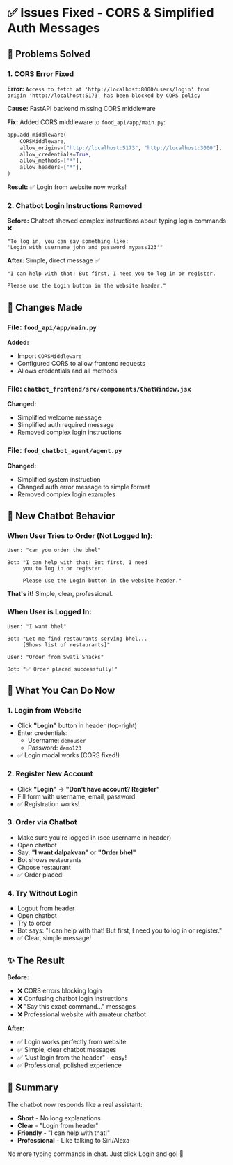 # ✅ Issues Fixed - CORS & Simplified Auth Messages

## 🐛 Problems Solved

### 1. **CORS Error Fixed** 
**Error:** `Access to fetch at 'http://localhost:8000/users/login' from origin 'http://localhost:5173' has been blocked by CORS policy`

**Cause:** FastAPI backend missing CORS middleware

**Fix:** Added CORS middleware to `food_api/app/main.py`:
```python
app.add_middleware(
    CORSMiddleware,
    allow_origins=["http://localhost:5173", "http://localhost:3000"],
    allow_credentials=True,
    allow_methods=["*"],
    allow_headers=["*"],
)
```

**Result:** ✅ Login from website now works!

### 2. **Chatbot Login Instructions Removed**
**Before:** Chatbot showed complex instructions about typing login commands ❌
```
"To log in, you can say something like: 
'Login with username john and password mypass123'"
```

**After:** Simple, direct message ✅
```
"I can help with that! But first, I need you to log in or register.

Please use the Login button in the website header."
```

## 📝 Changes Made

### File: `food_api/app/main.py`
**Added:**
- Import `CORSMiddleware`
- Configured CORS to allow frontend requests
- Allows credentials and all methods

### File: `chatbot_frontend/src/components/ChatWindow.jsx`
**Changed:**
- Simplified welcome message
- Simplified auth required message
- Removed complex login instructions

### File: `food_chatbot_agent/agent.py`
**Changed:**
- Simplified system instruction
- Changed auth error message to simple format
- Removed complex login examples

## 🎯 New Chatbot Behavior

### When User Tries to Order (Not Logged In):
```
User: "can you order the bhel"

Bot: "I can help with that! But first, I need 
     you to log in or register.
     
     Please use the Login button in the website header."
```

**That's it!** Simple, clear, professional.

### When User is Logged In:
```
User: "I want bhel"

Bot: "Let me find restaurants serving bhel...
     [Shows list of restaurants]"

User: "Order from Swati Snacks"

Bot: "✅ Order placed successfully!"
```

## 🚀 What You Can Do Now

### 1. **Login from Website**
- Click **"Login"** button in header (top-right)
- Enter credentials:
  - Username: `demouser`
  - Password: `demo123`
- ✅ Login modal works (CORS fixed!)

### 2. **Register New Account**
- Click **"Login"** → **"Don't have account? Register"**
- Fill form with username, email, password
- ✅ Registration works!

### 3. **Order via Chatbot**
- Make sure you're logged in (see username in header)
- Open chatbot
- Say: **"I want dalpakvan"** or **"Order bhel"**
- Bot shows restaurants
- Choose restaurant
- ✅ Order placed!

### 4. **Try Without Login**
- Logout from header
- Open chatbot
- Try to order
- Bot says: "I can help with that! But first, I need you to log in or register."
- ✅ Clear, simple message!

## ✨ The Result

**Before:**
- ❌ CORS errors blocking login
- ❌ Confusing chatbot login instructions
- ❌ "Say this exact command..." messages
- ❌ Professional website with amateur chatbot

**After:**
- ✅ Login works perfectly from website
- ✅ Simple, clear chatbot messages
- ✅ "Just login from the header" - easy!
- ✅ Professional, polished experience

## 🎊 Summary

The chatbot now responds like a real assistant:
- **Short** - No long explanations
- **Clear** - "Login from header"
- **Friendly** - "I can help with that!"
- **Professional** - Like talking to Siri/Alexa

No more typing commands in chat. Just click Login and go! 🚀
